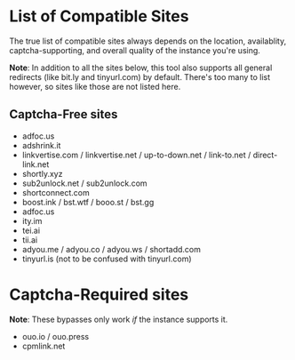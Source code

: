 # List of Compatible Sites
The true list of compatible sites always depends on the location, availablity, captcha-supporting, and overall quality of the instance you're using.

**Note**: In addition to all the sites below, this tool also supports all general redirects (like bit.ly and tinyurl.com) by default. There's too many to list however, so sites like those are not listed here.

## Captcha-Free sites
- adfoc.us
- adshrink.it
- linkvertise.com / linkvertise.net / up-to-down.net / link-to.net / direct-link.net
- shortly.xyz
- sub2unlock.net / sub2unlock.com
- shortconnect.com
- boost.ink / bst.wtf / booo.st / bst.gg
- adfoc.us
- ity.im
- tei.ai
- tii.ai
- adyou.me / adyou.co / adyou.ws / shortadd.com
- tinyurl.is (not to be confused with tinyurl.com)


# Captcha-Required sites
**Note**: These bypasses only work *if* the instance supports it.

- ouo.io / ouo.press
- cpmlink.net